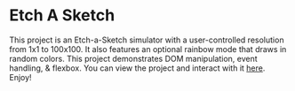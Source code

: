 # Etch A Sketch

This project is an Etch-a-Sketch simulator with a user-controlled resolution from 1x1 to 100x100. It also features an optional rainbow mode that draws in random colors. This project demonstrates DOM manipulation, event handling, & flexbox. You can view the project and interact with it [here](https://nathanpuckett.github.io/etch-a-sketch/). Enjoy!